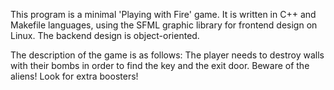 This program is a minimal 'Playing with Fire' game.
It is written in C++ and Makefile languages, using the SFML graphic library for frontend design on Linux. The backend design is object-oriented.

The description of the game is as follows: The player needs to destroy walls with their bombs in order to find the key and the exit door. Beware of the aliens! Look for extra boosters!


